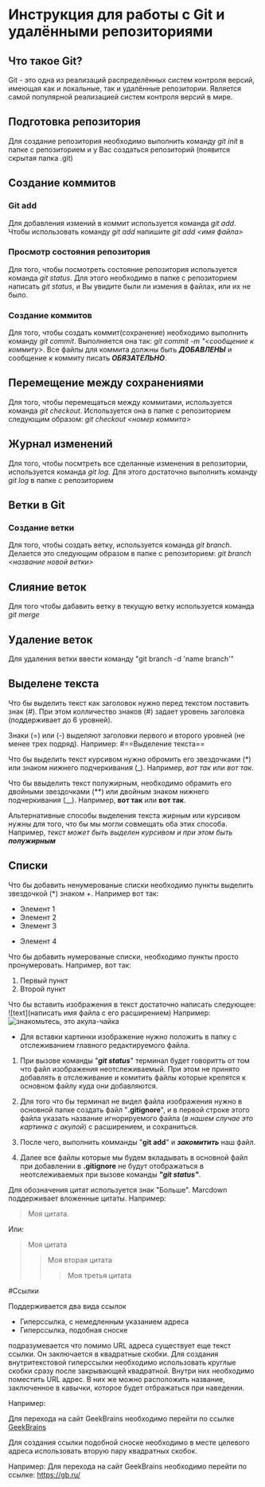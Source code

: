 # Инструкция для работы с Git и удалёнными репозиториями

## Что такое Git?
Git - это одна из реализаций распределённых систем контроля версий, имеющая как и локальные, так и удалённые репозитории. Является самой популярной реализацией систем контроля версий в мире.
## Подготовка репозитория
Для создание репозитория необходимо выполнить команду *git init*  в папке с репозиторием и у Вас создаться репозиторий (появится скрытая папка .git)

## Создание коммитов

### Git add
Для добавления измений в коммит используется команда *git add*. Чтобы использовать команду *git add* напишите *git add <имя файла>*

### Просмотр состояния репозитория
Для того, чтобы посмотреть состояние репозитория используется команда *git status*. Для этого необходимо в папке с репозиторием написать *git status*, и Вы увидите были ли измения в файлах, или их не было.

### Создание коммитов
Для того, чтобы создать коммит(сохранение) необходимо выполнить команду *git commit*. Выполняется она так: *git commit -m "<сообщение к коммиту>*. Все файлы для коммита должны быть ***ДОБАВЛЕНЫ*** и сообщение к коммиту писать ***ОБЯЗАТЕЛЬНО***.

## Перемещение между сохранениями
Для того, чтобы перемещаться между коммитами, используется команда *git checkout*. Используется она в папке с репозиторием следующим образом: *git checkout <номер коммита>*

## Журнал изменений
Для того, чтобы посмтреть все сделанные изменения в репозитории, используется команда *git log*. Для этого достаточно выполнить команду *git log* в папке с репозиторием

## Ветки в Git

### Создание ветки

Для того, чтобы создать ветку, используется команда *git branch*. Делается это следующим образом в папке с репозиторием: *git branch <название новой ветки>*

## Слияние веток

Для того чтобы дабавить ветку в текущую ветку используется команда *git merge <name branch>*

## Удаление веток
Для удаления ветки ввести команду "git branch -d 'name branch'"

## Выделене текста

Что бы выделить текст как заголовок нужно перед текстом поставить знак (#). При этом колличество знаков (#) задает уровень заголовка (поддерживает до 6 уровней).

Знаки (=) или (-) выделяют заголовки первого и второго уровней (не менее трех подряд).
Например:
#==Выделение текста==

Что бы выделить текст курсивом нужно обромить его звездочками (*) или знаком нижнего подчеркивания (_). Например, *вот так* или _вот так_.

Что бы ввыделить текст полужирным, необходимо обрамить его двойными звездочками (**) или двойным знаком нижнего подчеркивания (__). Например, **вот так** или __вот так__.

Альтернативные способы выделения текста жирным или курсивом нужны для того, что бы мы могли совмещать оба этих способа. Например, _текст может быть выделен курсивом и при этом быть **полужирным**_

## Списки

Что бы добавить ненумерованые списки необходимо пункты выделить звездочкой (*) знаком +. Например вот так:
* Элемент 1
* Элемент 2
* Элемент 3
+ Элемент 4

Что бы добавить нумерованые списки, необходимо пункты просто пронумеровать.
Например, вот так:
1. Первый пункт
2. Второй пункт

Что бы вставить изображения в текст достаточно написать следующее:
![text](написать имя файла с его расширением)
Например:
![знакомьтесь, это акула-чайка](%D0%B0%D0%BA%D1%83%D0%BB%D0%B0.jpg)
+ Для вставки картинки изображение нужно положить в папку с отслеживанием главного редактируемого файла.

1. При вызове команды "__*git status*__" терминал будет говоритть от том что файл изображения неотслеживаемый. При этом не принято добавлять в отслеживание и комитить файлы которые крепятся к основном файлу куда они добавляются. 

2. Для того что бы терминал не видел файла изображения нужно в основной папке создать файл "**.gitignore**", и в первой строке этого файла указать название игнорируемого файла (_в нашем случае это картинка с акулой_) с расширением, и сохраниться.

3. После чего, выполнить комманды "__git add__" и __*закомитить*__ наш файл.

4. Далее все файлы которые мы будем вкладывать в основной файл при добавлении в __.gitignore__ не будут отображаться в неотслеживаемых при вызове команды __*"git status"*__.

Для обозначения цитат используется знак "Больше". Marcdown поддерживает вложенные цитаты.
Например:
> Моя цитата.

Или:
> Моя цитата
>> Моя вторая цитата
>>> Моя третья цитата

#Ccылки

Поддерживается два вида ссылок
+ Гиперссылка, с немедленным указанием адреса
+ Гиперссылка, подобная сноске

подразумевается что помимо URL адреса существует еще текст ссылки. Он заключается в квадратные скобки.
Для создания внутритекстовой гиперссылки необходимо использовать круглые скобки сразу после закрывающей квадратной. Внутри них необходимо поместить URL адрес. В них же можно расположить название, заключенное в кавычки, которое будет отбражаться при наведении.

Например:

Для перехода на сайт GeekBrains необходимо перейти по ссылке [GeekBrains](https://gb.ru/)

Для создания ссылки подобной сноске необходимо в месте целевого адреса использовать вторую пару квадратных скобок.

Например:
Для перехода на сайт GeekBrains необходимо перейти по ссылке:  https://gb.ru/